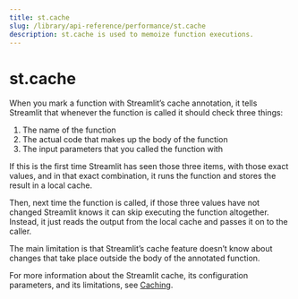 ```yaml
---
title: st.cache
slug: /library/api-reference/performance/st.cache
description: st.cache is used to memoize function executions.
---
```


# st.cache

When you mark a function with Streamlit’s cache annotation, it tells Streamlit
that whenever the function is called it should check three things:

1. The name of the function
2. The actual code that makes up the body of the function
3. The input parameters that you called the function with

If this is the first time Streamlit has seen those three items, with those exact
values, and in that exact combination, it runs the function and stores the
result in a local cache.

Then, next time the function is called, if those three values have not changed
Streamlit knows it can skip executing the function altogether. Instead, it just
reads the output from the local cache and passes it on to the caller.

The main limitation is that Streamlit’s cache feature doesn’t know about
changes that take place outside the body of the annotated function.

For more information about the Streamlit cache, its configuration parameters,
and its limitations, see [Caching](/library/advanced-features/caching).

<Autofunction function="streamlit.cache" deprecated={true} deprecatedText="<code>st.cache</code> was deprecated in version 1.18.0. Use <a href='/library/api-reference/performance/st.cache_data'><code>st.cache_data</code></a> or <a href='/library/api-reference/performance/st.cache_resource'><code>st.cache_resource</code></a> instead. Learn more in <a href='/library/advanced-features/caching'>Caching</a>."/>
